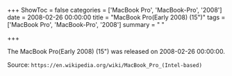 +++
ShowToc = false
categories = ['MacBook Pro', 'MacBook-Pro', '2008']
date = 2008-02-26 00:00:00
title = "MacBook Pro(Early 2008) (15\")"
tags = ['MacBook Pro', 'MacBook-Pro', '2008']
summary = " "

+++

The MacBook Pro(Early 2008) (15") was released on 2008-02-26 00:00:00.

Source: `https://en.wikipedia.org/wiki/MacBook_Pro_(Intel-based)`


